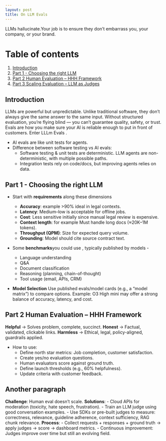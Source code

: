 ```yaml
---
layout: post
title: On LLM Evals
---
```


LLMs hallucinate.Your job is to ensure they don’t embarrass you, your company, or your brand.

# Table of contents
1. [Introduction](#introduction)
2. [Part 1 - Choosing the right LLM](#part1)
3. [Part 2 Human Evaluation – HHH Framework](#part2)
4. [Part 3 Scaling Evaluation – LLM as Judges](#part3)

## Introduction <a name="introduction"></a>
LLMs are powerful but unpredictable. Unlike traditional software, they don’t always give the same answer to the same input. Without structured evaluation, you’re flying blind — you can’t guarantee quality, safety, or trust. Evals are how you make sure your AI is reliable enough to put in front of customers.
Enter LLLm Evals . 
- AI evals are like unit tests for agents.
- Difference between software testing vs AI evals:
  - Software testing & unit tests are deterministic. LLM agents are non-deterministic, with multiple possible paths.
  - Integration tests rely on code/docs, but improving agents relies on data.

## Part 1 - Choosing the right LLM <a name="part1"></a>
- Start with **requirements** along these dimensions
  - **Accuracy**: example >90% ideal in legal contexts.
  - **Latency**: Medium–low is acceptable for offline jobs.
  - **Cost**: Less sensitive initially since manual legal review is expensive.
  - **Context length**: for example Must handle long docs (≈20K–1M tokens).
  - **Throughput (QPM)**: Size for expected query volume.
  - **Grounding**: Model should cite source contract text.
- Some **benchmarks**you could use , typically published by models -
  - Language understanding
  - Q&A
  - Document classification
  - Reasoning (planning, chain-of-thought)
  - Tool usage (email, APIs, CRM)

- **Model Selection** 
Use published evals/model cards (e.g., a “model matrix”) to compare options.
Example: O3 High mini may offer a strong balance of accuracy, latency, and cost.

## Part 2 Human Evaluation – HHH Framework <a name="part2"></a>
**Helpful** → Solves problem, complete, succinct.
**Honest** → Factual, validated, clickable links.
**Harmless** → Ethical, legal, policy-aligned, guardrails applied.
- How to use:
    - Define north star metrics: Job completion, customer satisfaction.
    - Create yes/no evaluation questions.
    - Human evaluators score against ground truth.
    - Define launch thresholds (e.g., 60% helpfulness).
    - Update criteria with customer feedback.

## Another paragraph <a name="part3"></a>
**Challenge**: Human eval doesn’t scale.
**Solutions**:
    - Cloud APIs for moderation (toxicity, hate speech, frustration).
    - Train an LLM judge using good conversation examples.
    - Use SDKs or pre-built judges to measure: correctness, relevance, guideline adherence, context sufficiency, RAG chunk relevance.
**Process**:
    - Collect requests + responses + ground truth → apply judges → score → dashboard metrics.
    - Continuous improvement: Judges improve over time but still an evolving field.

